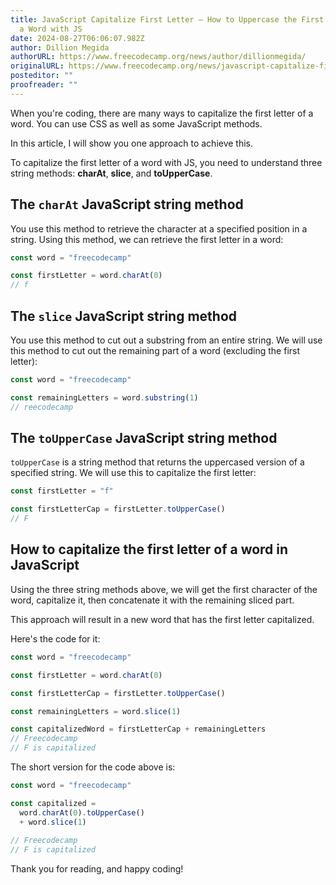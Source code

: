 ```yaml
---
title: JavaScript Capitalize First Letter – How to Uppercase the First Letter in
  a Word with JS
date: 2024-08-27T06:06:07.982Z
author: Dillion Megida
authorURL: https://www.freecodecamp.org/news/author/dillionmegida/
originalURL: https://www.freecodecamp.org/news/javascript-capitalize-first-letter-of-word/
posteditor: ""
proofreader: ""
---
```


When you're coding, there are many ways to capitalize the first letter of a word. You can use CSS as well as some JavaScript methods.

<!-- more -->

In this article, I will show you one approach to achieve this.

To capitalize the first letter of a word with JS, you need to understand three string methods: **charAt**, **slice**, and **toUpperCase**.

## The `charAt` JavaScript string method

You use this method to retrieve the character at a specified position in a string. Using this method, we can retrieve the first letter in a word:

```js
const word = "freecodecamp"

const firstLetter = word.charAt(0)
// f
```

## The `slice` JavaScript string method

You use this method to cut out a substring from an entire string. We will use this method to cut out the remaining part of a word (excluding the first letter):

```js
const word = "freecodecamp"

const remainingLetters = word.substring(1)
// reecodecamp
```

## The `toUpperCase` JavaScript string method

`toUpperCase` is a string method that returns the uppercased version of a specified string. We will use this to capitalize the first letter:

```js
const firstLetter = "f"

const firstLetterCap = firstLetter.toUpperCase()
// F
```

## How to capitalize the first letter of a word in JavaScript

Using the three string methods above, we will get the first character of the word, capitalize it, then concatenate it with the remaining sliced part.

This approach will result in a new word that has the first letter capitalized.

Here's the code for it:

```js
const word = "freecodecamp"

const firstLetter = word.charAt(0)

const firstLetterCap = firstLetter.toUpperCase()

const remainingLetters = word.slice(1)

const capitalizedWord = firstLetterCap + remainingLetters
// Freecodecamp
// F is capitalized
```

The short version for the code above is:

```js
const word = "freecodecamp"

const capitalized =
  word.charAt(0).toUpperCase()
  + word.slice(1)
  
// Freecodecamp
// F is capitalized
```

Thank you for reading, and happy coding!